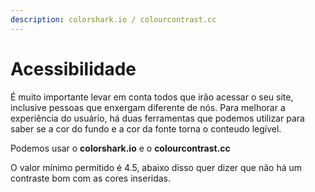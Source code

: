 ```yaml
---
description: colorshark.io / colourcontrast.cc
---
```


# Acessibilidade

É muito importante levar em conta todos que irão acessar o seu site, inclusive pessoas que enxergam diferente de nós. Para melhorar a experiência do usuário, há duas ferramentas que podemos utilizar para saber se a cor do fundo e a cor da fonte torna o conteudo legível.

Podemos usar o **colorshark.io** e o **colourcontrast.cc**

O valor mínimo permitido é 4.5, abaixo disso quer dizer que não há um contraste bom com as cores inseridas.&#x20;

